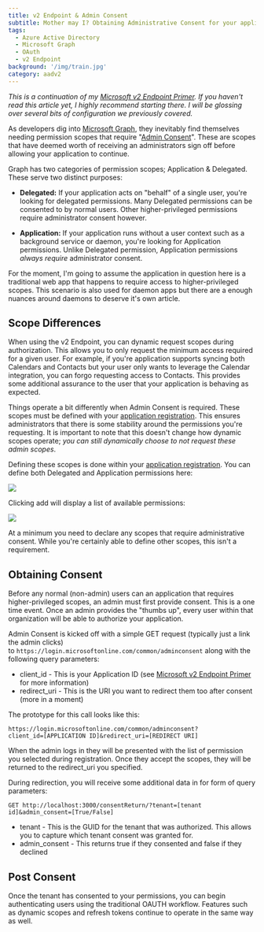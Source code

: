 ```yaml
---
title: v2 Endpoint & Admin Consent
subtitle: Mother may I? Obtaining Administrative Consent for your application
tags:
  - Azure Active Directory
  - Microsoft Graph
  - OAuth
  - v2 Endpoint
background: '/img/train.jpg'
category: aadv2
---
```

_This is a continuation of my [Microsoft v2 Endpoint Primer][primer]. If you haven't read this article yet, I highly recommend starting there. I will be glossing over several bits of configuration we previously covered._

As developers dig into [Microsoft Graph][graph], they inevitably find themselves needing permission scopes that require "[Admin Consent][admin_consent]". These are scopes that have deemed worth of receiving an administrators sign off before allowing your application to continue. 

Graph has two categories of permission scopes; Application & Delegated. These serve two distinct purposes:

* **Delegated:** If your application acts on "behalf" of a single user, you're looking for delegated permissions. Many Delegated permissions can be consented to by normal users. Other higher-privileged permissions require administrator consent however. 

* **Application:** If your application runs without a user context such as a background service or daemon, you're looking for Application permissions. Unlike Delegated permission, Application permissions _always require_ administrator consent. 

For the moment, I'm going to assume the application in question here is a traditional web app that happens to require access to higher-privileged scopes. This scenario is also used for daemon apps but there are a enough nuances around daemons to deserve it's own article. 

## Scope Differences

When using the v2 Endpoint, you can dynamic request scopes during authorization. This allows you to only request the minimum access required for a given user. For example, if you're application supports syncing both Calendars and Contacts but your user only wants to leverage the Calendar integration, you can forgo requesting access to Contacts. This provides some additional assurance to the user that your application is behaving as expected. 

Things operate a bit differently when Admin Consent is required. These scopes must be defined with your [application registration][app-reg]. This ensures administrators that there is some stability around the permissions you're requesting. It is important to note that this doesn't change how dynamic scopes operate; _you can still dynamically choose to not request these admin scopes_. 

Defining these scopes is done within your [application registration][app-reg]. You can define both Delegated and Application permissions here:

![](/assets/images/app-reg-graph-permissions.png)

Clicking add will display a list of available permissions:

![](/assets/images/app-reg-graph-permissions-dialog.png)

At a minimum you need to declare any scopes that require administrative consent. While you're certainly able to define other scopes, this isn't a requirement. 

## Obtaining Consent

Before any normal (non-admin) users can an application that requires higher-privileged scopes, an admin must first provide consent. This is a one time event. Once an admin provides the "thumbs up", every user within that organization will be able to authorize your application. 

Admin Consent is kicked off with a simple GET request (typically just a link the admin clicks) to `https://login.microsoftonline.com/common/adminconsent` along with the following query parameters:

* client_id - This is your Application ID (see [Microsoft v2 Endpoint Primer][primer] for more information)
* redirect_uri - This is the URI you want to redirect them too after consent (more in a moment)

The prototype for this call looks like this:

```
https://login.microsoftonline.com/common/adminconsent?
client_id=[APPLICATION ID]&redirect_uri=[REDIRECT URI]
```
When the admin logs in they will be presented with the list of permission you selected during registration. Once they accept the scopes, they will be returned to the redirect_uri you specified. 

During redirection, you will receive some additional data in for form of query parameters:

`GET http://localhost:3000/consentReturn/?tenant=[tenant id]&admin_consent=[True/False]`

* tenant - This is the GUID for the tenant that was authorized. This allows you to capture which tenant consent was granted for. 
* admin_consent - This returns true if they consented and false if they declined

## Post Consent

Once the tenant has consented to your permissions, you can begin authenticating users using the traditional OAUTH workflow. Features such as dynamic scopes and refresh tokens continue to operate in the same way as well. 


[primer]: //massivescale.com/microsoft-v2-endpoint-primer
[graph]: //graph.microsoft.io
[admin_consent]: https://docs.microsoft.com/en-us/azure/active-directory/active-directory-assign-admin-roles
[app-reg]: https://apps.dev.microsoft.com